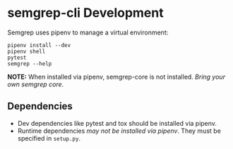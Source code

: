 # semgrep-cli Development

Semgrep uses pipenv to manage a virtual environment:

```
pipenv install --dev
pipenv shell
pytest
semgrep --help
```

**NOTE:** When installed via pipenv, semgrep-core is not installed. _Bring your own semgrep core_.

## Dependencies

* Dev dependencies like pytest and tox should be installed via pipenv. 
* Runtime dependencies _may not be installed via pipenv_. They must be specified in `setup.py`.
